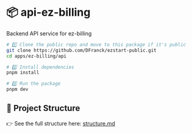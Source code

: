 <!-- AUTO:TITLE:START -->
# 📦 api-ez-billing
<!-- AUTO:TITLE:END -->

<!-- AUTO:DESC:START -->
Backend API service for ez-billing
<!-- AUTO:DESC:END -->

<!-- AUTO:GETTING_STARTED:START -->
```bash
# 1️⃣ Clone the public repo and move to this package if it's public
git clone https://github.com/DFranck/ezstart-public.git
cd apps/ez-billing/api

# 2️⃣ Install dependencies
pnpm install

# 3️⃣ Run the package
pnpm dev
```
<!-- AUTO:GETTING_STARTED:END -->

<!-- AUTO:PROJECT_STRUCTURE:START -->
## 📂 Project Structure

👉 See the full structure here: [structure.md](./structure.md)
<!-- AUTO:PROJECT_STRUCTURE:END -->